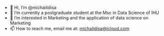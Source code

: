 - 👋 Hi, I’m @michailidisa
- 🌱 I’m currently a postgraduate student at the Msc in Data Science of IHU
- 👀 I’m interested in Marketing and the application of data science on Marketing
- 📫 How to reach me, email me at: michaildisa@icloud.com

<!---
michailidisa/michailidisa is a ✨ special ✨ repository because its `README.md` (this file) appears on your GitHub profile.
You can click the Preview link to take a look at your changes.
--->
